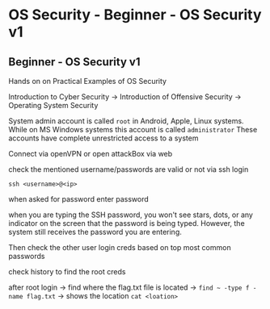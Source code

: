 OS Security - Beginner - OS Security v1
========================


## Beginner - OS Security v1

Hands on on Practical Examples of OS Security

Introduction to Cyber Security -> Introduction of Offensive Security -> Operating System Security


System admin account is called `root` in Android, Apple, Linux systems. While on MS Windows systems this account is called `administrator` These accounts have complete unrestricted access to a system

Connect via openVPN or open attackBox via web

check the mentioned username/passwords are valid or not via ssh login

`ssh <username>@<ip>`

when asked for password enter password

when you are typing the SSH password, you won't see stars, dots, or any indicator on the screen that the password is being typed. However, the system still receives the password you are entering.


Then check the other user login creds based on top most common passwords

check history to find the root creds

after root login -> find where the flag.txt file is located -> 
`find ~ -type f -name flag.txt` -> shows the location
`cat <loation>`